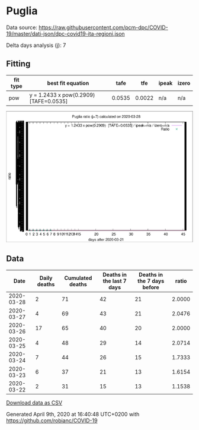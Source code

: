 # Puglia

Data source: https://raw.githubusercontent.com/pcm-dpc/COVID-19/master/dati-json/dpc-covid19-ita-regioni.json

Delta days analysis (j): 7

## Fitting 
|fit type|best fit equation|tafe|tfe|ipeak|izero|
|-------|-----|--------|------|---|---|
|pow|y = 1.2433 x pow(0.2909)  [TAFE=0.0535]|0.0535|0.0022|n/a|n/a|

![Plot](COVID-19_puglia_j7_2020-03-28.png)

## Data
|Date|Daily deaths|Cumulated deaths|Deaths in the last 7 days|Deaths in the 7 days before|ratio|
|----|----------|-----------|-------|--------------------|-----|
|2020-03-28|2|71|42|21|2.0000|
|2020-03-27|4|69|43|21|2.0476|
|2020-03-26|17|65|40|20|2.0000|
|2020-03-25|4|48|29|14|2.0714|
|2020-03-24|7|44|26|15|1.7333|
|2020-03-23|6|37|21|13|1.6154|
|2020-03-22|2|31|15|13|1.1538|

[Download data as CSV](COVID-19_puglia_j7_2020-03-28.csv)

Generated April 9th, 2020 at 16:40:48 UTC+0200 with https://github.com/robianc/COVID-19
